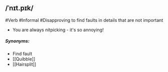## /ˈnɪt.pɪk/
#Verb #Informal #Disapproving
to find faults in details that are not important

- You are always nitpicking - it's so annoying!

##### Synonyms:
- Find fault
- [[Quibble]]
- [[Hairsplit]]